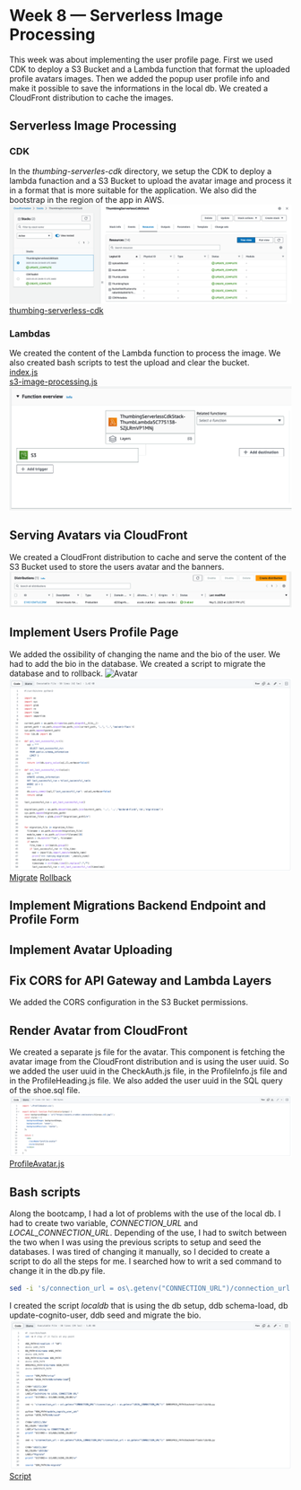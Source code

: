 # Week 8 — Serverless Image Processing
This week was about implementing the user profile page. First we used CDK to deploy a S3 Bucket and a Lambda function that format the uploaded profile avatars images. Then we added the popup user profile info and make it possible to save the informations in the local db. We created a CloudFront distribution to cache the images. 

## Serverless Image Processing
### CDK 
In the *thumbing-serverles-cdk* directory, we setup the CDK to deploy a lambda funaction and a S3 Bucket to upload the avatar image and process it in a format that is more suitable for the application. We also did the bootstrap in the region of the app in AWS.
![Stacks](/journal/assets/Bootstrap+Stack1_w8.png "Stacks")
[thumbing-serverless-cdk](https://github.com/CFelt22/aws-bootcamp-cruddur-2023/tree/main/thumbing-serverless-cdk)
### Lambdas
We created the content of the Lambda function to process the image. We also created bash scripts to test the upload and clear the bucket.  
[index.js](https://github.com/CFelt22/aws-bootcamp-cruddur-2023/blob/main/aws/lambdas/process-images/index.js)  
[s3-image-processing.js](https://github.com/CFelt22/aws-bootcamp-cruddur-2023/blob/91138bc94c91a62ebd392ce0d686412c3d608e62/aws/lambdas/process-images/s3-image-processing.js)  
![Lambda](/journal/assets/Lambda1_w8.png "Lambda")

## Serving Avatars via CloudFront
We created a CloudFront distribution to cache and serve the content of the S3 Bucket used to store the users avatar and the banners.
![CloudFront](/journal/assets/CloudFront1_w8.png "CloudFront")

## Implement Users Profile Page
We added the ossibility of changing the name and the bio of the user. We had to add the bio in the database. We created a script to migrate the database and to rollback.
![Avatar](/journal/assets/AvatarUpload1_w8.png "Avatar")
![Migrate](/journal/assets/migrate1_w8.png "Migrate")
[Migrate](https://github.com/CFelt22/aws-bootcamp-cruddur-2023/blob/main/bin/db/migrate)
[Rollback](https://github.com/CFelt22/aws-bootcamp-cruddur-2023/blob/main/bin/db/rollback)

## Implement Migrations Backend Endpoint and Profile Form

## Implement Avatar Uploading

## Fix CORS for API Gateway and Lambda Layers
We added the CORS configuration in the S3 Bucket permissions.

## Render Avatar from CloudFront
We created a separate js file for the avatar. This component is fetching the avatar image from the CloudFront distribution and is using the user uuid. So we added the user uuid in the CheckAuth.js file, in the ProfileInfo.js file and in the ProfileHeading.js file. We also added the user uuid in the SQL query of the shoe.sql file.
![ProfileAvatar.js](/journal/assets/ProfileAvatar1-w8.png "ProfileAvatar.js")
[ProfileAvatar.js](https://github.com/CFelt22/aws-bootcamp-cruddur-2023/blob/d3c019f993c617e53e2d16add6728b2eb4af0fd1/frontend-react-js/src/components/ProfileAvatar.js)

## Bash scripts
Along the bootcamp, I had a lot of problems with the use of the local db. I had to create two variable, *CONNECTION_URL* and *LOCAL_CONNECTION_URL*. Depending of the use, I had to switch between the two when I was using the previous scripts to setup and seed the databases. I was tired of changing it manually, so I decided to create a script to do all the steps for me. I searched how to writ a sed command to change it in the db.py file.  
``` bash
sed -i 's/connection_url = os\.getenv("CONNECTION_URL")/connection_url = os.getenv("LOCAL_CONNECTION_URL")/' $WRKSPACE_PATH/backend-flask/lib/db.py
```
I created the script *localdb* that is using the db setup, ddb schema-load, db update-cognito-user, ddb seed and migrate the bio.
![Script](/journal/assets/script1_w8.png "Script")
[Script](https://github.com/CFelt22/aws-bootcamp-cruddur-2023/blob/main/bin/db/localdb)
